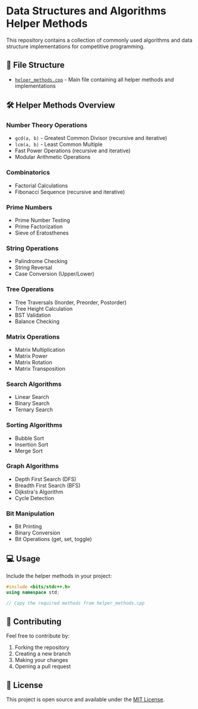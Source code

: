 # Data Structures and Algorithms Helper Methods

This repository contains a collection of commonly used algorithms and data structure implementations for competitive programming.

## 📁 File Structure

- [`helper_methods.cpp`](helper_methods.cpp) - Main file containing all helper methods and implementations

## 🛠️ Helper Methods Overview

### Number Theory Operations
- `gcd(a, b)` - Greatest Common Divisor (recursive and iterative)
- `lcm(a, b)` - Least Common Multiple
- Fast Power Operations (recursive and iterative)
- Modular Arithmetic Operations

### Combinatorics
- Factorial Calculations
- Fibonacci Sequence (recursive and iterative)

### Prime Numbers
- Prime Number Testing
- Prime Factorization
- Sieve of Eratosthenes

### String Operations
- Palindrome Checking
- String Reversal
- Case Conversion (Upper/Lower)

### Tree Operations
- Tree Traversals (Inorder, Preorder, Postorder)
- Tree Height Calculation
- BST Validation
- Balance Checking

### Matrix Operations
- Matrix Multiplication
- Matrix Power
- Matrix Rotation
- Matrix Transposition

### Search Algorithms
- Linear Search
- Binary Search
- Ternary Search

### Sorting Algorithms
- Bubble Sort
- Insertion Sort
- Merge Sort

### Graph Algorithms
- Depth First Search (DFS)
- Breadth First Search (BFS)
- Dijkstra's Algorithm
- Cycle Detection

### Bit Manipulation
- Bit Printing
- Binary Conversion
- Bit Operations (get, set, toggle)

## 💻 Usage

Include the helper methods in your project:
```cpp
#include <bits/stdc++.h>
using namespace std;

// Copy the required methods from helper_methods.cpp
```

## 🤝 Contributing

Feel free to contribute by:
1. Forking the repository
2. Creating a new branch
3. Making your changes
4. Opening a pull request

## 📝 License

This project is open source and available under the [MIT License](LICENSE).
